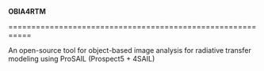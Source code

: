 **OBIA4RTM**

===========================================================

An open-source tool for object-based image analysis for radiative transfer modeling
using ProSAIL (Prospect5 + 4SAIL)